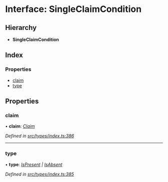 # Interface: SingleClaimCondition

## Hierarchy

* **SingleClaimCondition**

## Index

### Properties

* [claim](singleclaimcondition.md#claim)
* [type](singleclaimcondition.md#type)

## Properties

###  claim

• **claim**: *[Claim](../globals.md#claim)*

*Defined in [src/types/index.ts:386](https://github.com/PolymeshAssociation/polymesh-sdk/blob/46845947/src/types/index.ts#L386)*

___

###  type

• **type**: *[IsPresent](../enums/conditiontype.md#ispresent) | [IsAbsent](../enums/conditiontype.md#isabsent)*

*Defined in [src/types/index.ts:385](https://github.com/PolymeshAssociation/polymesh-sdk/blob/46845947/src/types/index.ts#L385)*
